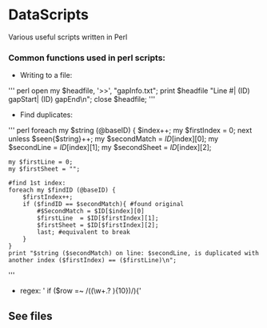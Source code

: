 # DataScripts
Various useful scripts written in Perl

### Common functions used in perl scripts:

* Writing to a file:

 ''' perl
open my $headfile, '>>', "gapInfo.txt";
print $headfile "Line #| (ID) gapStart| (ID) gapEnd\n";
close $headfile;
 '''


* Find duplicates:

 ''' perl
foreach my $string (@baseID) {
	$index++;
	my $firstIndex = 0;
    next unless $seen{$string}++;
	my $secondMatch = $ID[$index][0];
	my $secondLine  = $ID[$index][1];
	my $secondSheet = $ID[$index][2];
	
	my $firstLine = 0;
	my $firstSheet = "";
	
	#find 1st index:
	foreach my $findID (@baseID) {
		$firstIndex++;
		if ($findID == $secondMatch){ #found original
			#$SecondMatch = $ID[$index][0]
			$firstLine  = $ID[$firstIndex][1];
			$firstSheet = $ID[$firstIndex][2];
			last; #equivalent to break
		}
	}
	print "$string ($secondMatch) on line: $secondLine, is duplicated with another index ($firstIndex) == ($firstLine)\n";
 '''
	
* regex:
 ' if ($row =~ /((\w+\.? ){10})/){'
	
	
## See files
		

